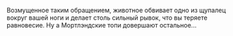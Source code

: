 Возмущенное таким обращением, животное обвивает одно из щупалец вокруг вашей ноги и делает столь сильный рывок, что вы теряете равновесие. Ну а Мортлэндские топи довершают остальное...

